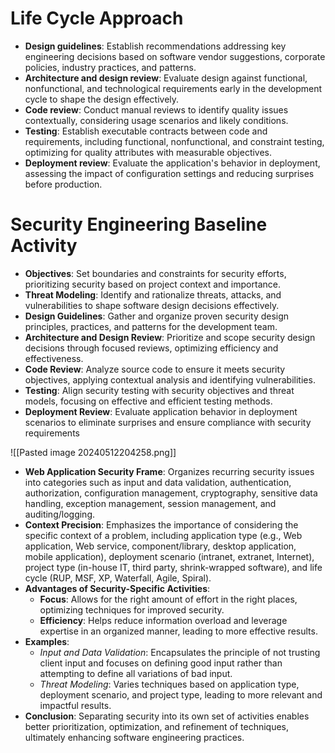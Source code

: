 # Life Cycle Approach
- **Design guidelines**: Establish recommendations addressing key engineering decisions based on software vendor suggestions, corporate policies, industry practices, and patterns.
- **Architecture and design review**: Evaluate design against functional, nonfunctional, and technological requirements early in the development cycle to shape the design effectively.
- **Code review**: Conduct manual reviews to identify quality issues contextually, considering usage scenarios and likely conditions.
- **Testing**: Establish executable contracts between code and requirements, including functional, nonfunctional, and constraint testing, optimizing for quality attributes with measurable objectives.
- **Deployment review**: Evaluate the application's behavior in deployment, assessing the impact of configuration settings and reducing surprises before production.
# Security Engineering Baseline Activity
- **Objectives**: Set boundaries and constraints for security efforts, prioritizing security based on project context and importance.
- **Threat Modeling**: Identify and rationalize threats, attacks, and vulnerabilities to shape software design decisions effectively.
- **Design Guidelines**: Gather and organize proven security design principles, practices, and patterns for the development team.
- **Architecture and Design Review**: Prioritize and scope security design decisions through focused reviews, optimizing efficiency and effectiveness.
- **Code Review**: Analyze source code to ensure it meets security objectives, applying contextual analysis and identifying vulnerabilities.
- **Testing**: Align security testing with security objectives and threat models, focusing on effective and efficient testing methods.
- **Deployment Review**: Evaluate application behavior in deployment scenarios to eliminate surprises and ensure compliance with security requirements

![[Pasted image 20240512204258.png]]
- **Web Application Security Frame**: Organizes recurring security issues into categories such as input and data validation, authentication, authorization, configuration management, cryptography, sensitive data handling, exception management, session management, and auditing/logging.
- **Context Precision**: Emphasizes the importance of considering the specific context of a problem, including application type (e.g., Web application, Web service, component/library, desktop application, mobile application), deployment scenario (intranet, extranet, Internet), project type (in-house IT, third party, shrink-wrapped software), and life cycle (RUP, MSF, XP, Waterfall, Agile, Spiral).
- **Advantages of Security-Specific Activities**:
    - **Focus**: Allows for the right amount of effort in the right places, optimizing techniques for improved security.
    - **Efficiency**: Helps reduce information overload and leverage expertise in an organized manner, leading to more effective results.
- **Examples**:
    - _Input and Data Validation_: Encapsulates the principle of not trusting client input and focuses on defining good input rather than attempting to define all variations of bad input.
    - _Threat Modeling_: Varies techniques based on application type, deployment scenario, and project type, leading to more relevant and impactful results.
- **Conclusion**: Separating security into its own set of activities enables better prioritization, optimization, and refinement of techniques, ultimately enhancing software engineering practices.